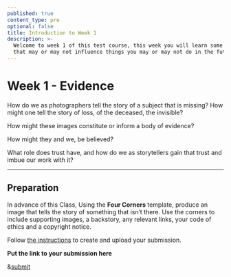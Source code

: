```yaml
---
published: true
content_type: pre
optional: false
title: Introduction to Week 1
description: >-
  Welcome to week 1 of this test course, this week you will learn some things
  that may or may not influence things you may or may not do in the future...
---
```

# Week 1 - Evidence

How do we as photographers tell the story of a subject that is missing? How might one tell the story of loss, of the deceased, the invisible?

How might these images constitute or inform a body of evidence?

How might they and we, be believed?

What role does trust have, and how do we as storytellers gain that trust and imbue our work with it?

----

## Preparation

In advance of this Class, Using the **Four Corners** template, produce an image that tells the story of something that isn’t there. Use the corners to include supporting images, a backstory, any relevant links, your code of ethics and a copyright notice.

Follow [the instructions](4corners.md) to create and upload your submission.

**Put the link to your submission here**

&[submit](4corners)
